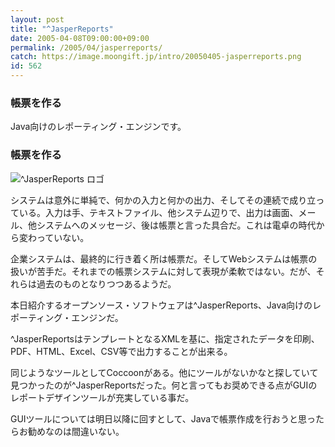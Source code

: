 ```yaml
---
layout: post
title: "^JasperReports"
date: 2005-04-08T09:00:00+09:00
permalink: /2005/04/jasperreports/
catch: https://image.moongift.jp/intro/20050405-jasperreports.png
id: 562
---
```

### 帳票を作る
  
Java向けのレポーティング・エンジンです。  
<!--more-->  

### 帳票を作る
  

![^JasperReports ロゴ](https://image.moongift.jp/intro/20050405-jasperreports.png "^JasperReports ロゴ")

  

システムは意外に単純で、何かの入力と何かの出力、そしてその連続で成り立っている。入力は手、テキストファイル、他システム辺りで、出力は画面、メール、他システムへのメッセージ、後は帳票と言った具合だ。これは電卓の時代から変わっていない。

  

企業システムは、最終的に行き着く所は帳票だ。そしてWebシステムは帳票の扱いが苦手だ。それまでの帳票システムに対して表現が柔軟ではない。だが、それらは過去のものとなりつつあるようだ。

  

本日紹介するオープンソース・ソフトウェアは^JasperReports、Java向けのレポーティング・エンジンだ。

  

^JasperReportsはテンプレートとなるXMLを基に、指定されたデータを印刷、PDF、HTML、Excel、CSV等で出力することが出来る。

  

同じようなツールとしてCoccoonがある。他にツールがないかなと探していて見つかったのが^JasperReportsだった。何と言ってもお奨めできる点がGUIのレポートデザインツールが充実している事だ。

  

GUIツールについては明日以降に回すとして、Javaで帳票作成を行おうと思ったらお勧めなのは間違いない。

